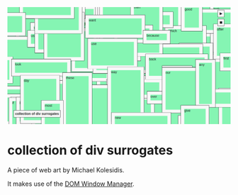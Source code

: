 ![screenshot](./collection-of-div-surrogates.png)

# collection of div surrogates

A piece of web art by Michael Kolesidis.

It makes use of the [DOM Window Manager](https://www.npmjs.com/package/dom-window-manager).

